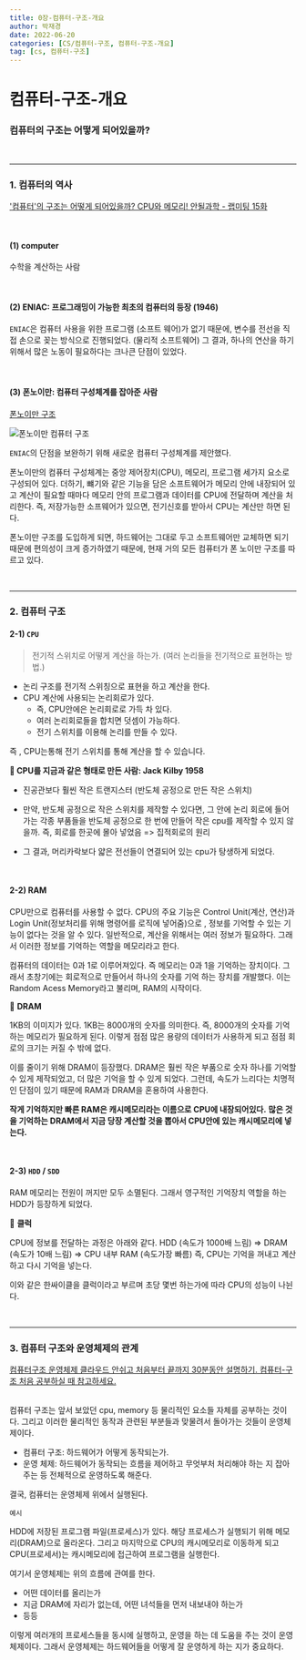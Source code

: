 ```yaml
---
title: 0장-컴퓨터-구조-개요
author: 박재경
date: 2022-06-20
categories: [CS/컴퓨터-구조, 컴퓨터-구조-개요]
tag: [cs, 컴퓨터-구조]
---
```


# 컴퓨터-구조-개요

### 컴퓨터의 구조는 어떻게 되어있을까?

<br>

----

### 1.  컴퓨터의 역사 

['컴퓨터'의 구조는 어떻게 되어있을까? CPU와 메모리! 안될과학 - 랩미팅 15화](https://youtu.be/SiC74U8aJbM)

<br>

#### (1)  computer 

수학을 계산하는 사람

<br>

#### (2) ENIAC:  프로그래밍이 가능한 최초의 컴퓨터의 등장 (1946)

`ENIAC`은  컴퓨터 사용을 위한 프로그램 (소프트 웨어)가 없기 때문에, 변수를 전선을 직접 손으로 꽂는 방식으로 진행되었다. (물리적 소프트웨어)
그 결과, 하나의 연산을 하기 위해서 많은 노동이 필요하다는 크나큰 단점이 있었다.

<br>

#### (3) 폰노이만: 컴퓨터 구성체계를 잡아준 사람 

 [폰노이만 구조](https://m.blog.naver.com/with_msip/221981730449)

![폰노이만 컴퓨터 구조](https://mblogthumb-phinf.pstatic.net/MjAyMDA1MjhfMjgx/MDAxNTkwNjQxMTY1NDMy.w51HcT4jYp2OKHYNkUukDXx93m4YnGX04-_kYpOhLlQg.QGXBnWQ2n3haBw0IOM-lqJyBrJrbS_koOxI9mthgxlcg.PNG.with_msip/SE-0a7a2aaa-2572-4930-bc3c-45722a6ec0a7.png?type=w800)

`ENIAC`의 단점을 보완하기 위해 새로운 컴퓨터 구성체계를 제안했다. 

폰노이만의 컴퓨터 구성체계는 중앙 제어장치(CPU), 메모리, 프로그램 세가지 요소로 구성되어 있다. 
더하기, 뺴기와 같은 기능을 담은 소프트웨어가 메모리 안에 내장되어 있고 계산이 필요할 때마다 메모리 안의 프로그램과 데이터를 CPU에 전달하며 계산을 처리한다. 즉, 저장가능한 소프웨어가 있으면, 전기신호를 받아서 CPU는 계산만 하면 된다.

폰노이만 구조를 도입하게 되면, 하드웨어는 그대로 두고 소프트웨어만 교체하면 되기 때문에 편의성이 크게 증가하였기 때문에, 현재 거의 모든 컴퓨터가 폰 노이만 구조를 따르고 있다. 

<br>

---

### 2. 컴퓨터 구조

#### 2-1) `CPU`

>  전기적 스위치로 어떻게 계산을 하는가. (여러 논리들을 전기적으로 표현하는 방법.)

- 논리 구조를 전기적 스위칭으로 표현을 하고 계산을 한다. 
- CPU 계산에 사용되는 논리회로가 있다. 
  - 즉, CPU안에은 논리회로로 가득 차 있다. 
  - 여러 논리회로들을 합치면 덧셈이 가능하다. 
  - 전기 스위치를 이용해 논리를 만들 수 있다. 

즉 , CPU는통해 전기 스위치를 통해 계산을 할 수 있습니다. 



**💬 CPU를 지금과 같은 형태로 만든 사람: Jack Kilby 1958**

- 진공관보다 훨씬 작은 트랜지스터 (반도체 공정으로 만든 작은 스위치)

- 만약, 반도체 공정으로 작은 스위치를 제작할 수 있다면,  그 안에 논리 회로에 들어가는 각종 부품들을 반도체 공정으로 한 번에 만들어 작은 cpu를 제작할 수 있지 않을까. 즉, 회로를 한곳에 몰아 넣었음 => 집적회로의 원리
- 그 결과, 머리카락보다 얇은 전선들이 연결되어 있는 cpu가 탕생하게 되었다. 

<br>

#### 2-2) RAM

CPU만으로 컴퓨터를 사용할 수 없다. 
CPU의 주요 기능은 Control Unit(계산, 연산)과 Login Unit(정보처리를 위해 명령어를 로직에 넣어줌)으로 , 정보를 기억할 수 있는 기능이 없다는 것을 알 수 있다. 
일반적으로, 계산을 위해서는 여러 정보가 필요하다. 그래서 이러한 정보를 기억하는 역할을 메모리라고 한다.

컴퓨터의 데이터는 0과 1로 이루어져있다. 즉 메모리는 0과 1을 기억하는 장치이다. 
그래서 초창기에는 회로적으로 만들어서 하나의 숫자를 기억 하는 장치를 개발했다. 이는 Random Acess Memory라고 불리며, RAM의 시작이다. 



💬 **DRAM**

1KB의 이미지가 있다. 1KB는 8000개의 숫자를 의미한다. 즉, 8000개의 숫자를 기억하는 메모리가 필요하게 된다.
이렇게 점점 많은 용량의 데이터가 사용하게 되고 점점 회로의 크기는 커질 수 밖에 없다. 

이를 줄이기 위해 DRAM이 등장했다. 
DRAM은 훨씬 작은 부품으로 숫자 하나를 기억할 수 있게 제작되었고, 더 많은 기억을 할 수 있게 되었다.
그런데, 속도가 느리다는 치명적인 단점이 있기 때문에 RAM과 DRAM을 혼용하여 사용한다. 

**작게 기억하지만 빠른 RAM은 캐시메모리라는 이름으로 CPU에 내장되어있다.** 
**많은 것을 기억하는 DRAM에서 지금 당장 계산할 것을 뽑아서 CPU안에 있는 캐시메모리에 넣는다.** 

<br>

#### 2-3) `HDD` / `SDD` 

RAM 메모리는 전원이 꺼지만 모두 소멸된다. 그래서 영구적인 기억장치 역할을 하는 HDD가 등장하게 되었다. 



💬 **클럭**

CPU에 정보를 전달하는 과정은 아래와 같다. 
HDD (속도가 1000배 느림) => DRAM (속도가 10배 느림) => CPU 내부 RAM (속도가장 빠름)
즉, CPU는 기억을 꺼내고 계산하고 다시 기억을 넣는다.  

이와 같은 한싸이클을 클럭이라고 부르며 초당 몇번 하는가에 따라 CPU의 성능이 나뉜다. 

<br>

---

### 3. 컴퓨터 구조와 운영체제의 관계

 [컴퓨터구조 운영체제 클라우드 안쉬고 처음부터 끝까지 30분동안 설명하기. 컴퓨터-구조 처음 공부하실 때 참고하세요.](https://www.youtube.com/watch?v=uMyKBYF48nY)

<br>컴퓨터 구조는 앞서 보았던 cpu, memory 등 물리적인 요소들 자체를 공부하는 것이다. 그리고 이러한 물리적인 동작과 관련된 부분들과 맞물려서 돌아가는 것들이 운영체제이다. 

- 컴퓨터 구조: 하드웨어가 어떻게 동작되는가. 
- 운영 체제: 하드웨어가 동작되는 흐름을 제어하고 무엇부처 처리해야 하는 지 잡아주는 등 전체적으로 운영하도록 해준다. 

결국, 컴퓨터는 운영체제 위에서 실행된다.



`예시`

HDD에 저장된 프로그램 파일(프로세스)가 있다. 해당 프로세스가 실행되기 위해 메모리(DRAM)으로 올라온다. 그리고 마지막으로 CPU의 캐시메모리로 이동하게 되고 CPU(프로세서)는  캐시메모리에 접근하여 프로그램을 실행한다. 

여기서 운영체제는 위의 흐름에 관여를 한다. 

- 어떤 데이터를 올리는가
- 지금 DRAM에 자리가 없는데, 어떤 녀석들을 먼저 내보내야 하는가
- 등등

이렇게 여러개의 프로세스들을 동시에 실행하고, 운영을 하는 데 도움을 주는 것이 운영체제이다. 
그래서 운영체제는 하드웨어들을 어떻게 잘 운영하게 하는 지가 중요하다. 

<br>